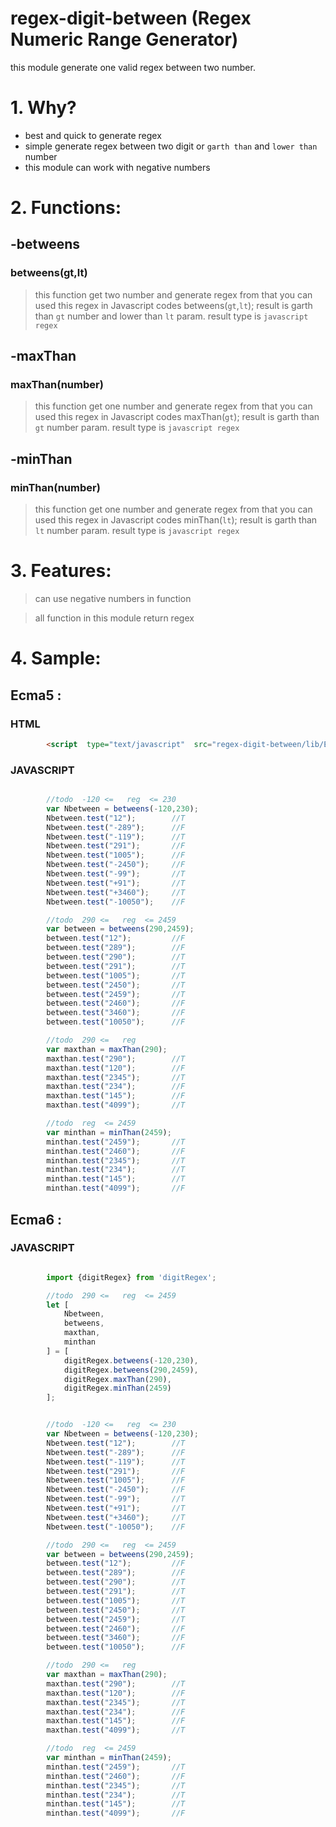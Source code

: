 # regex-digit-between (Regex Numeric Range Generator)
this module generate one valid regex between two number.

# 1. Why?

  - best and quick to generate regex
  - simple generate regex between two digit or `garth than`  and `lower than` number
  - this module can work with negative numbers


# 2. Functions:

## -betweens
### betweens(gt,lt)

> this function get two number and generate regex from that
> you can used this regex in Javascript codes
> betweens(`gt`,`lt`);
> result is garth than `gt` number and lower than `lt` param.
> result type is ```javascript regex```

## -maxThan
### maxThan(number)

> this function get one number and generate regex from that
> you can used this regex in Javascript codes
> maxThan(`gt`);
> result is garth than  `gt` number param.
> result type is ```javascript regex```

## -minThan
### minThan(number)
> this function get one number and generate regex from that
> you can used this regex in Javascript codes
> minThan(`lt`);
> result is garth than  `lt` number param.
> result type is ```javascript regex```

# 3.  Features:

> can use negative numbers in function

> all function in this module return regex

# 4.  Sample:

## Ecma5 :

### HTML
```html
        <script  type="text/javascript"  src="regex-digit-between/lib/ES5/digitRegex.js"></script>
```

### JAVASCRIPT
```javascript

        //todo  -120 <=   reg  <= 230
        var Nbetween = betweens(-120,230);
        Nbetween.test("12");        //T
        Nbetween.test("-289");      //F
        Nbetween.test("-119");      //T
        Nbetween.test("291");       //F
        Nbetween.test("1005");      //F
        Nbetween.test("-2450");     //F
        Nbetween.test("-99");       //T
        Nbetween.test("+91");       //T
        Nbetween.test("+3460");     //T
        Nbetween.test("-10050");    //F

        //todo  290 <=   reg  <= 2459
        var between = betweens(290,2459);
        between.test("12");         //F
        between.test("289");        //F
        between.test("290");        //T
        between.test("291");        //T
        between.test("1005");       //T
        between.test("2450");       //T
        between.test("2459");       //T
        between.test("2460");       //F
        between.test("3460");       //F
        between.test("10050");      //F

        //todo  290 <=   reg
        var maxthan = maxThan(290);
        maxthan.test("290");        //T
        maxthan.test("120");        //F
        maxthan.test("2345");       //T
        maxthan.test("234");        //F
        maxthan.test("145");        //F
        maxthan.test("4099");       //T

        //todo  reg  <= 2459
        var minthan = minThan(2459);
        minthan.test("2459");       //T
        minthan.test("2460");       //F
        minthan.test("2345");       //T
        minthan.test("234");        //T
        minthan.test("145");        //T
        minthan.test("4099");       //F
```

## Ecma6 :

### JAVASCRIPT
```javascript

        import {digitRegex} from 'digitRegex';

        //todo  290 <=   reg  <= 2459
        let [
            Nbetween,
            betweens,
            maxthan,
            minthan
        ] = [
            digitRegex.betweens(-120,230),
            digitRegex.betweens(290,2459),
            digitRegex.maxThan(290),
            digitRegex.minThan(2459)
        ];


        //todo  -120 <=   reg  <= 230
        var Nbetween = betweens(-120,230);
        Nbetween.test("12");        //T
        Nbetween.test("-289");      //F
        Nbetween.test("-119");      //T
        Nbetween.test("291");       //F
        Nbetween.test("1005");      //F
        Nbetween.test("-2450");     //F
        Nbetween.test("-99");       //T
        Nbetween.test("+91");       //T
        Nbetween.test("+3460");     //T
        Nbetween.test("-10050");    //F

        //todo  290 <=   reg  <= 2459
        var between = betweens(290,2459);
        between.test("12");         //F
        between.test("289");        //F
        between.test("290");        //T
        between.test("291");        //T
        between.test("1005");       //T
        between.test("2450");       //T
        between.test("2459");       //T
        between.test("2460");       //F
        between.test("3460");       //F
        between.test("10050");      //F

        //todo  290 <=   reg
        var maxthan = maxThan(290);
        maxthan.test("290");        //T
        maxthan.test("120");        //F
        maxthan.test("2345");       //T
        maxthan.test("234");        //F
        maxthan.test("145");        //F
        maxthan.test("4099");       //T

        //todo  reg  <= 2459
        var minthan = minThan(2459);
        minthan.test("2459");       //T
        minthan.test("2460");       //F
        minthan.test("2345");       //T
        minthan.test("234");        //T
        minthan.test("145");        //T
        minthan.test("4099");       //F


```




